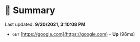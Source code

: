 # 📖 Summary
Last updated: **9/20/2021, 3:10:08 PM**

- `GET` [https://google.com](https://google.com) - **Up** (96ms)
